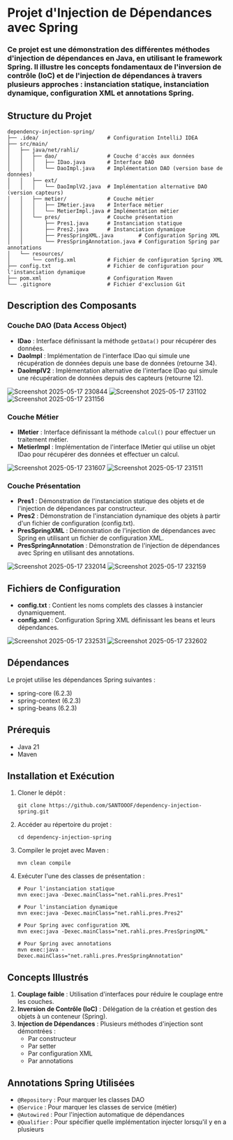 # Projet d'Injection de Dépendances avec Spring

### Ce projet est une démonstration des différentes méthodes d'injection de dépendances en Java, en utilisant le framework Spring. Il illustre les concepts fondamentaux de l'inversion de contrôle (IoC) et de l'injection de dépendances à travers plusieurs approches : instanciation statique, instanciation dynamique, configuration XML et annotations Spring.

## Structure du Projet

```
dependency-injection-spring/
├── .idea/                      # Configuration IntelliJ IDEA
├── src/main/
│   ├── java/net/rahli/
│   │   ├── dao/                # Couche d'accès aux données
│   │   │   ├── IDao.java       # Interface DAO
│   │   │   └── DaoImpl.java    # Implémentation DAO (version base de données)
│   │   ├── ext/
│   │   │   └── DaoImplV2.java  # Implémentation alternative DAO (version capteurs)
│   │   ├── metier/             # Couche métier
│   │   │   ├── IMetier.java    # Interface métier
│   │   │   └── MetierImpl.java # Implémentation métier
│   │   └── pres/               # Couche présentation
│   │       ├── Pres1.java      # Instanciation statique
│   │       ├── Pres2.java      # Instanciation dynamique
│   │       ├── PresSpringXML.java        # Configuration Spring XML
│   │       └── PresSpringAnnotation.java # Configuration Spring par annotations
│   └── resources/
│       └── config.xml          # Fichier de configuration Spring XML
├── config.txt                  # Fichier de configuration pour l'instanciation dynamique
├── pom.xml                     # Configuration Maven
└── .gitignore                  # Fichier d'exclusion Git
```

## Description des Composants

### Couche DAO (Data Access Object)

- **IDao** : Interface définissant la méthode `getData()` pour récupérer des données.
- **DaoImpl** : Implémentation de l'interface IDao qui simule une récupération de données depuis une base de données (retourne 34).
- **DaoImplV2** : Implémentation alternative de l'interface IDao qui simule une récupération de données depuis des capteurs (retourne 12).

![Screenshot 2025-05-17 230844](https://github.com/user-attachments/assets/20d42c19-0b20-45c6-a124-acfde061853d)
![Screenshot 2025-05-17 231102](https://github.com/user-attachments/assets/9376d474-b3e6-4abd-bf8d-e9d9c91389cb)
![Screenshot 2025-05-17 231156](https://github.com/user-attachments/assets/4f61bef3-5c3f-414d-b240-8ebce35a0201)

### Couche Métier

- **IMetier** : Interface définissant la méthode `calcul()` pour effectuer un traitement métier.
- **MetierImpl** : Implémentation de l'interface IMetier qui utilise un objet IDao pour récupérer des données et effectuer un calcul.

![Screenshot 2025-05-17 231607](https://github.com/user-attachments/assets/980a8951-6c0c-4fc2-aa5b-4fd12f46e803)
![Screenshot 2025-05-17 231511](https://github.com/user-attachments/assets/8bd908ec-ad1d-4ead-b9dd-33e91f42c691)

### Couche Présentation

- **Pres1** : Démonstration de l'instanciation statique des objets et de l'injection de dépendances par constructeur.
- **Pres2** : Démonstration de l'instanciation dynamique des objets à partir d'un fichier de configuration (config.txt).
- **PresSpringXML** : Démonstration de l'injection de dépendances avec Spring en utilisant un fichier de configuration XML.
- **PresSpringAnnotation** : Démonstration de l'injection de dépendances avec Spring en utilisant des annotations.

![Screenshot 2025-05-17 232014](https://github.com/user-attachments/assets/6e6f5bb6-e79a-4845-ba20-87e8311bf028)
![Screenshot 2025-05-17 232159](https://github.com/user-attachments/assets/c3a8e39d-997b-4c34-8057-422f9289f269)

## Fichiers de Configuration

- **config.txt** : Contient les noms complets des classes à instancier dynamiquement.
- **config.xml** : Configuration Spring XML définissant les beans et leurs dépendances.

![Screenshot 2025-05-17 232531](https://github.com/user-attachments/assets/09adbe1a-214a-44b0-8196-0adf2c92ca69)
![Screenshot 2025-05-17 232602](https://github.com/user-attachments/assets/6845dcec-4963-4fc4-a015-31696a2f0fd2)

## Dépendances

Le projet utilise les dépendances Spring suivantes :
- spring-core (6.2.3)
- spring-context (6.2.3)
- spring-beans (6.2.3)

## Prérequis

- Java 21
- Maven

## Installation et Exécution

1. Cloner le dépôt :
   ```
   git clone https://github.com/SANTOOOF/dependency-injection-spring.git
   ```

2. Accéder au répertoire du projet :
   ```
   cd dependency-injection-spring
   ```

3. Compiler le projet avec Maven :
   ```
   mvn clean compile
   ```

4. Exécuter l'une des classes de présentation :
   ```
   # Pour l'instanciation statique
   mvn exec:java -Dexec.mainClass="net.rahli.pres.Pres1"
   
   # Pour l'instanciation dynamique
   mvn exec:java -Dexec.mainClass="net.rahli.pres.Pres2"
   
   # Pour Spring avec configuration XML
   mvn exec:java -Dexec.mainClass="net.rahli.pres.PresSpringXML"
   
   # Pour Spring avec annotations
   mvn exec:java -Dexec.mainClass="net.rahli.pres.PresSpringAnnotation"
   ```

## Concepts Illustrés

1. **Couplage faible** : Utilisation d'interfaces pour réduire le couplage entre les couches.
2. **Inversion de Contrôle (IoC)** : Délégation de la création et gestion des objets à un conteneur (Spring).
3. **Injection de Dépendances** : Plusieurs méthodes d'injection sont démontrées :
   - Par constructeur
   - Par setter
   - Par configuration XML
   - Par annotations

## Annotations Spring Utilisées

- `@Repository` : Pour marquer les classes DAO
- `@Service` : Pour marquer les classes de service (métier)
- `@Autowired` : Pour l'injection automatique de dépendances
- `@Qualifier` : Pour spécifier quelle implémentation injecter lorsqu'il y en a plusieurs

